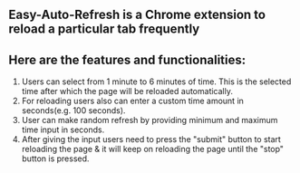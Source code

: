 ## Easy-Auto-Refresh is a Chrome extension to reload a particular tab frequently

## Here are the features and functionalities:
1. Users can select from 1 minute to 6 minutes of time. This is the selected time after which the page will be reloaded automatically.
2. For reloading users also can enter a custom time amount in seconds(e.g. 100 seconds). 
3. User can make random refresh by providing minimum and maximum time input in seconds.
4. After giving the input users need to press the "submit" button to start reloading the page & it will keep on reloading the page until the "stop" button is pressed.  

